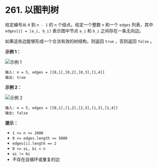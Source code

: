 # 261. 以图判树

给定编号从 `0` 到 `n - 1` 的 `n` 个结点。给定一个整数 `n` 和一个 `edges` 列表，其中 `edges[i] = [a_i, b_i]` 表示图中节点 `a_i` 和 `b_i` 之间存在一条无向边。

如果这些边能够形成一个合法有效的树结构，则返回 `true` ，否则返回 `false` 。

**示例 1：**

![示例 1](https://assets.leetcode.com/uploads/2021/03/12/tree1-graph.jpg)

```()
输入: n = 5, edges = [[0,1],[0,2],[0,3],[1,4]]
输出: true
```

**示例 2：**

![示例 2](https://assets.leetcode.com/uploads/2021/03/12/tree2-graph.jpg)

```()
输入: n = 5, edges = [[0,1],[1,2],[2,3],[1,3],[1,4]]
输出: false
```

**提示：**

- `1 <= n <= 2000`
- `0 <= edges.length <= 5000`
- `edges[i].length == 2`
- `0 <= ai, bi < n`
- `ai != bi`
- 不存在自循环或重复的边
